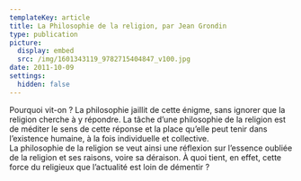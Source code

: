 ```yaml
---
templateKey: article
title: La Philosophie de la religion, par Jean Grondin
type: publication
picture:
  display: embed
  src: /img/1601343119_9782715404847_v100.jpg
date: 2011-10-09
settings:
  hidden: false
---
```

Pourquoi vit-on ? La philosophie jaillit de cette énigme, sans ignorer que la religion cherche à y répondre. La tâche d’une philosophie de la religion est de méditer le sens de cette réponse et la place qu’elle peut tenir dans l’existence humaine, à la fois individuelle et collective.\
La philosophie de la religion se veut ainsi une réflexion sur l’essence oubliée de la religion et ses raisons, voire sa déraison. À quoi tient, en effet, cette force du religieux que l’actualité est loin de démentir ?